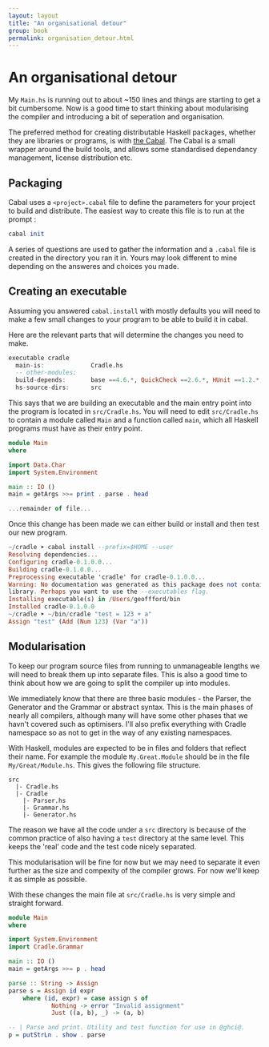 ```yaml
---
layout: layout
title: "An organisational detour"
group: book
permalink: organisation_detour.html
---
```


# An organisational detour

My `Main.hs` is running out to about ~150 lines and things are starting to get a bit cumbersome.  Now is a good time to start thinking about modularising the compiler and introducing a bit of seperation and organisation.

The preferred method for creating distributable Haskell packages, whether they are libraries or programs, is with [the Cabal](http://www.haskell.org/cabal/). The Cabal is a small wrapper around the build tools, and allows some standardised dependancy management, license distribution etc.

## Packaging

Cabal uses a `<project>.cabal` file to define the parameters for your project to build and distribute.  The easiest way to create this file is to run at the prompt : 

~~~ Haskell
cabal init
~~~

A series of questions are used to gather the information and a `.cabal` file is created in the directory you ran it in.  Yours may look different to mine depending on the answeres and choices you made.  

## Creating an executable

Assuming you answered `cabal.install` with mostly defaults you will need to make a few small changes to your program to be able to build it in cabal.

Here are the relevant parts that will determine the changes you need to make.

~~~ Haskell
executable cradle
  main-is:             Cradle.hs
  -- other-modules:       
  build-depends:       base ==4.6.*, QuickCheck ==2.6.*, HUnit ==1.2.*, mtl ==2.1.*
  hs-source-dirs:      src
~~~

This says that we are building an executable and the main entry point into the program is located in `src/Cradle.hs`.
You will need to edit `src/Cradle.hs` to contain a module called `Main` and a function called `main`, which all Haskell programs must have as their entry point.  

~~~ Haskell
module Main
where

import Data.Char
import System.Environment

main :: IO ()
main = getArgs >>= print . parse . head

...remainder of file...
~~~

Once this change has been made we can either build or install and then test our new program.

~~~ Haskell
~/cradle ➤ cabal install --prefix=$HOME --user 
Resolving dependencies...
Configuring cradle-0.1.0.0...
Building cradle-0.1.0.0...
Preprocessing executable 'cradle' for cradle-0.1.0.0...
Warning: No documentation was generated as this package does not contain a
library. Perhaps you want to use the --executables flag.
Installing executable(s) in /Users/geoffford/bin
Installed cradle-0.1.0.0
~/cradle ➤ ~/bin/cradle "test = 123 + a"        
Assign "test" (Add (Num 123) (Var "a"))
~~~

## Modularisation

To keep our program source files from running to unmanageable lengths we will need to break them up into separate files.  This is also a good time to think about how we are going to split the compiler up into modules.  

We immediately know that there are three basic modules - the Parser, the Generator and the Grammar or abstract syntax.  This is the main phases of nearly all compilers, although many will have some other phases that we havn't covered such as optimisers.  I'll also prefix everything with Cradle namespace so as not to get in the way of any existing namespaces. 

With Haskell, modules are expected to be in files and folders that reflect their name.  For example the module `My.Great.Module` should be in the file `My/Great/Module.hs`. This gives the following file structure.

    src
      |- Cradle.hs
      |- Cradle
        |- Parser.hs
        |- Grammar.hs
        |- Generator.hs
        
The reason we have all the code under a `src` directory is because of the common practice of also having a `test` directory at the same level.  This keeps the 'real' code and the test code nicely separated. 

This modularisation will be fine for now but we may need to separate it even further as the size and compexity of the compiler grows.  For now we'll keep it as simple as possible.

With these changes the main file at `src/Cradle.hs` is very simple and straight forward.

~~~ Haskell
module Main
where

import System.Environment
import Cradle.Grammar

main :: IO ()
main = getArgs >>= p . head

parse :: String -> Assign
parse s = Assign id expr
    where (id, expr) = case assign s of 
            Nothing -> error "Invalid assignment"
            Just ((a, b), _) -> (a, b)

-- | Parse and print. Utility and test function for use in @ghci@.
p = putStrLn . show . parse
~~~